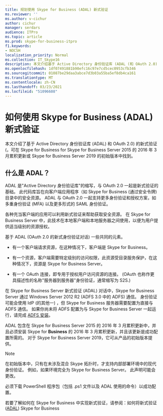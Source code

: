 ```yaml
---
title: 规划使用 Skype for Business (ADAL) 新式验证
ms.reviewer: ''
ms.author: v-cichur
author: cichur
manager: serdars
audience: ITPro
ms.topic: article
ms.prod: skype-for-business-itpro
f1.keywords:
- NOCSH
localization_priority: Normal
ms.collection: IT_Skype16
description: 本文介绍基于 Active Directory 身份验证库 (ADAL (和 OAuth 2.0) 新式验证) 是什么。
ms.openlocfilehash: 1df07491881b90efc16c97e7cd5cec0953cfb346
ms.sourcegitcommit: 01087be29daa3abce7d3b03a55ba5ef8db4ca161
ms.translationtype: MT
ms.contentlocale: zh-CN
ms.lasthandoff: 03/23/2021
ms.locfileid: "51096608"
---
```

# <a name="how-to-use-modern-authentication-adal-with-skype-for-business"></a>如何使用 Skype for Business (ADAL) 新式验证
 
本文介绍了基于 Active Directory 身份验证库 (ADAL) 和 OAuth 2.0) 的新式验证 (，可在 Skype for Business for Skype for Business Server 2015 的 2016 年 3 月累积更新或 Skype for Business Server 2019 的初始版本中找到。
  
## <a name="what-is-adal"></a>什么是 ADAL？

ADAL 是"Active Directory 身份验证库"的缩写，与 OAuth 2.0 一起是新式验证的基础。 此代码库旨在向客户端应用程序（如 Skype for Business (通过安全令牌) 目录中的安全资源。 ADAL 与 OAuth 2.0 一起支持更多身份验证和授权方案，如多重身份验证 (MFA) 以及更多形式的 SAML 身份验证。
  
各种充当客户端的应用可以利用新式验证来帮助获取安全资源。 在 Skype for Business Server 中，此技术在本地客户端和本地服务器之间使用，以便为用户提供适当级别的资源授权。
  
基于 ADAL (OAuth 2.0 的新式身份验证对话) 一些共同的元素。
  
- 有一个客户端请求资源，在这种情况下，客户端是 Skype for Business。
    
- 有一个资源，客户端需要特定级别的访问权限，此资源受目录服务保护，在这种情况下，资源是 Skype for Business Server。
    
- 有一个 OAuth 连接，即专用于授权用户访问资源的连接。   (OAuth 也称作更具描述性的名称"服务器到服务器"身份验证，通常缩写为 S2S.) 
    
在 Skype for Business Server 新式验证 (ADAL) 对话中，Skype for Business Server 通过 Windows Server 2012 R2 (ADFS 3.0 中的 ADFS) 通信。 身份验证可能会使用 IdP (的其他一) ，但 Skype for Business 服务器需要配置为直接与 ADFS 通信。 如果你尚未将 ADFS 配置为与 Skype for Business Server 一起运行，请完成 [ADFS 安装](/previous-versions/windows/it-pro/windows-server-2008-R2-and-2008/dd727938(v=ws.10))。
  
ADAL 包含在 Skype for Business Server 2015 的 2016 年 3 月累积更新中，并且必须安装 Skype for **Business** 的 2016 年 3 月累积更新，并且该更新是成功配置所需的。 对于 Skype for Business Server 2019，它可从产品的初始版本提供。
  
> [!NOTE]
> 在初始版本中，只有在未涉及混合 Skype 拓扑时，才支持内部部署环境中的现代身份验证。 例如，如果环境完全为 Skype for Business Server。 此声明可能会更改。 
  
必须下载 PowerShell 程序包（包括 .ps1 文件以及 ADAL 使用的命令）以成功配置。

若要了解如何在 Skype for Business 中实现新式验证，请参阅：如何将新式验证 ([ADAL](/microsoft-365/enterprise/hybrid-modern-auth-overview)) Skype for Business